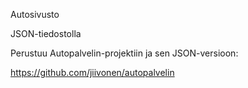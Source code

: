 Autosivusto

JSON-tiedostolla

Perustuu Autopalvelin-projektiin ja sen JSON-versioon:

https://github.com/jiivonen/autopalvelin

